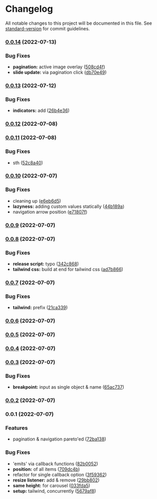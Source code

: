 # Changelog

All notable changes to this project will be documented in this file. See [standard-version](https://github.com/conventional-changelog/standard-version) for commit guidelines.

### [0.0.14](https://github.com/BKeanu1989/custom-carousel/compare/v0.0.13...v0.0.14) (2022-07-13)


### Bug Fixes

* **pagination:** active image overlay ([508cd4f](https://github.com/BKeanu1989/custom-carousel/commit/508cd4fbe167da605074dea92865d8a31d9a158d))
* **slide update:** via pagination click ([db70e49](https://github.com/BKeanu1989/custom-carousel/commit/db70e498baf6df2254a60a551fa4a96e96c6e709))

### [0.0.13](https://github.com/BKeanu1989/custom-carousel/compare/v0.0.12...v0.0.13) (2022-07-12)


### Bug Fixes

* **indicators:** add ([26b4e36](https://github.com/BKeanu1989/custom-carousel/commit/26b4e3667bc1982da38c6878915e2fe98c5498af))

### [0.0.12](https://github.com/BKeanu1989/custom-carousel/compare/v0.0.11...v0.0.12) (2022-07-08)

### [0.0.11](https://github.com/BKeanu1989/custom-carousel/compare/v0.0.10...v0.0.11) (2022-07-08)


### Bug Fixes

* sth ([52c8a40](https://github.com/BKeanu1989/custom-carousel/commit/52c8a40c2a7df5efff1d7590d015531fa3232987))

### [0.0.10](https://github.com/BKeanu1989/custom-carousel/compare/v0.0.9...v0.0.10) (2022-07-07)


### Bug Fixes

* cleaning up ([e6eb6d5](https://github.com/BKeanu1989/custom-carousel/commit/e6eb6d54735ae83f5962cf3205a82b63d840e079))
* **lazyness:** adding custom values statically ([44b189a](https://github.com/BKeanu1989/custom-carousel/commit/44b189af873567648b4b88688e3022d234943b28))
* navigation arrow position ([e71807f](https://github.com/BKeanu1989/custom-carousel/commit/e71807f9b2c2472bbc71f28ccfbf757fc8d4b5fc))

### [0.0.9](https://github.com/BKeanu1989/custom-carousel/compare/v0.0.8...v0.0.9) (2022-07-07)

### [0.0.8](https://github.com/BKeanu1989/custom-carousel/compare/v0.0.7...v0.0.8) (2022-07-07)


### Bug Fixes

* **release script:** typo ([342c868](https://github.com/BKeanu1989/custom-carousel/commit/342c868876dae1c0ceaf702b104668bd48fb05cb))
* **tailwind css:** build at end for tailwind css ([ad7b866](https://github.com/BKeanu1989/custom-carousel/commit/ad7b866f1aec274a05972a2535bebc7a04b14f00))

### [0.0.7](https://github.com/BKeanu1989/custom-carousel/compare/v0.0.6...v0.0.7) (2022-07-07)


### Bug Fixes

* **tailwind:** prefix ([21ca339](https://github.com/BKeanu1989/custom-carousel/commit/21ca339767212aec1884ffce02ac7a5527d53995))

### [0.0.6](https://github.com/BKeanu1989/custom-carousel/compare/v0.0.5...v0.0.6) (2022-07-07)

### [0.0.5](https://github.com/BKeanu1989/custom-carousel/compare/v0.0.4...v0.0.5) (2022-07-07)

### [0.0.4](https://github.com/BKeanu1989/custom-carousel/compare/v0.0.3...v0.0.4) (2022-07-07)

### [0.0.3](https://github.com/BKeanu1989/custom-carousel/compare/v0.0.2...v0.0.3) (2022-07-07)


### Bug Fixes

* **breakpoint:** input as single object & name ([65ac737](https://github.com/BKeanu1989/custom-carousel/commit/65ac737f62417c2820bf4da36ac0f6e59d04b182))

### [0.0.2](https://github.com/BKeanu1989/custom-carousel/compare/v0.0.1...v0.0.2) (2022-07-07)

### 0.0.1 (2022-07-07)


### Features

* pagination & navigation pareto'ed ([72ba138](https://github.com/BKeanu1989/custom-carousel/commit/72ba1380e0b20face704c0df1f3c8f07d58bd0b5))


### Bug Fixes

* 'emits' via callback functions ([82b0052](https://github.com/BKeanu1989/custom-carousel/commit/82b005283bdff87c32672c8d2c4c7c14574b3dbd))
* **position:** of all items ([709dc4b](https://github.com/BKeanu1989/custom-carousel/commit/709dc4b0813ced577b68a7f90dbe3fe00e3b393e))
* refactor for single callback option ([3f59362](https://github.com/BKeanu1989/custom-carousel/commit/3f59362b73c176f1274bb2df7c5fc3fc606e781c))
* **resize listener:** add & remove ([29bb802](https://github.com/BKeanu1989/custom-carousel/commit/29bb8021e206d54ff331aa98f1f7f93225ba5ad7))
* **same height:** for carousel ([033fda5](https://github.com/BKeanu1989/custom-carousel/commit/033fda53ee06ad313cac92077ed14a0fe57932da))
* **setup:** tailwind, concurrently ([5679af8](https://github.com/BKeanu1989/custom-carousel/commit/5679af8b6311f9a61d4c7c4210f8f471d83a6262))
